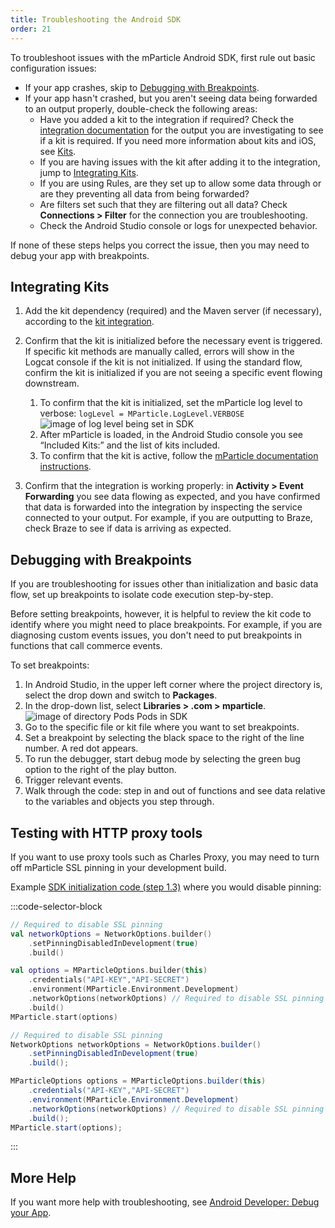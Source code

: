 ```yaml
---
title: Troubleshooting the Android SDK
order: 21
---
```



To troubleshoot issues with the mParticle Android SDK, first rule out basic configuration issues:

* If your app crashes, skip to [Debugging with Breakpoints](#debugging-with-breakpoints).
* If your app hasn't crashed, but you aren't seeing data being forwarded to an output properly, double-check the following areas:
  * Have you added a kit to the integration if required? Check the [integration documentation](/integrations) for the output you are investigating to see if a kit is required. If you need more information about kits and iOS, see [Kits](/developers/sdk/ios/kits/). 
  * If you are having issues with the kit after adding it to the integration, jump to [Integrating Kits](#integrating-kits).
  * If you are using Rules, are they set up to allow some data through or are they preventing all data from being forwarded?
  * Are filters set such that they are filtering out all data? Check **Connections > Filter** for the connection you are troubleshooting.
  * Check the Android Studio console or logs for unexpected behavior.

If none of these steps helps you correct the issue, then you may need to debug your app with breakpoints.

## Integrating Kits

1. Add the kit dependency (required) and the Maven server (if necessary), according to the [kit integration](https://github.com/mparticle-integrations).
2. Confirm that the kit is initialized before the necessary event is triggered. If specific kit methods are manually called, errors will show in the Logcat console if the kit is not initialized. If using the standard flow, confirm the kit is initialized if you are not seeing a specific event flowing downstream.
    1. To confirm that the kit is initialized, set the mParticle log level to verbose:
    `logLevel = MParticle.LogLevel.VERBOSE`
    ![image of log level being set in SDK](/images/sdk/android-trouble1.png)
    2. After mParticle is loaded, in the Android Studio console you see “Included Kits:” and the list of kits included.
    3. To confirm that the kit is active, follow the [mParticle documentation instructions](/developers/sdk/android/kits/#kit-availability-and-unavailability-notifications).

3. Confirm that the integration is working properly: in **Activity > Event Forwarding** you see data flowing as expected, and you have confirmed that data is forwarded into the integration by inspecting the service connected to your output. For example, if you are outputting to Braze, check Braze to see if data is arriving as expected.

## Debugging with Breakpoints

If you are troubleshooting for issues other than initialization and basic data flow, set up breakpoints to isolate code execution step-by-step. 

Before setting breakpoints, however, it is helpful to review the kit code to identify where you might need to place breakpoints. For example, if you are diagnosing custom events issues, you don't need to put breakpoints in functions that call commerce events. 

To set breakpoints:

1. In Android Studio, in the upper left corner where the project directory is, select the drop down and switch to **Packages**.
2. In the drop-down list, select **Libraries > .com  > mparticle**.
      ![image of directory Pods Pods in SDK](/images/sdk/android-trouble2.png)
3. Go to the specific file or kit file where you want to set breakpoints. 
4. Set a breakpoint by selecting the black space to the right of the line number. A red dot appears. 
5. To run the debugger, start debug mode by selecting the green bug option to the right of the play button.
6. Trigger relevant events. 
7.  Walk through the code: step in and out of functions and see data relative to the variables and objects you step through. 

## Testing with HTTP proxy tools

If you want to use proxy tools such as Charles Proxy, you may need to turn off mParticle SSL pinning in your development build. 

Example [SDK initialization code (step 1.3)](/developers/tutorials/android/create-input) where you would disable pinning:

:::code-selector-block
```kotlin
// Required to disable SSL pinning
val networkOptions = NetworkOptions.builder()
    .setPinningDisabledInDevelopment(true)
    .build()

val options = MParticleOptions.builder(this)
    .credentials("API-KEY","API-SECRET")
    .environment(MParticle.Environment.Development)
    .networkOptions(networkOptions) // Required to disable SSL pinning
    .build()
MParticle.start(options)
```
```java
// Required to disable SSL pinning
NetworkOptions networkOptions = NetworkOptions.builder()
    .setPinningDisabledInDevelopment(true)
    .build();

MParticleOptions options = MParticleOptions.builder(this)
    .credentials("API-KEY","API-SECRET")
    .environment(MParticle.Environment.Development)
    .networkOptions(networkOptions) // Required to disable SSL pinning
    .build();
MParticle.start(options);
```
:::
   
## More Help

If you want more help with troubleshooting, see [Android Developer: Debug your App](https://developer.android.com/studio/debug).
